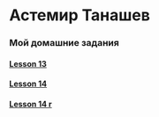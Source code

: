 

# Астемир Танашев
### Мой домашние задания
#### [Lesson 13](Axetike.github.io/lessen-13/app/ "Фигня на котору я потратил час")
#### [Lesson 14](Axetike.github.io/lesson-14/app/ "Шапачка")
#### [Lesson 14 r](Axetike.github.io/lesson_14/app/ "Подключение шрифтов")
